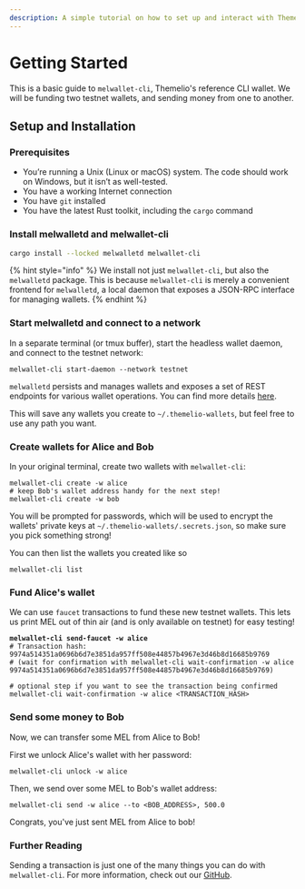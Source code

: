 ```yaml
---
description: A simple tutorial on how to set up and interact with Themelio wallets
---
```


# Getting Started

This is a basic guide to `melwallet-cli`, Themelio's reference CLI wallet. We will be funding two testnet wallets, and sending money from one to another.

## Setup and Installation

### Prerequisites

* You’re running a Unix (Linux or macOS) system. The code should work on Windows, but it isn’t as well-tested.
* You have a working Internet connection
* You have `git` installed
* You have the latest Rust toolkit, including the `cargo` command

### Install melwalletd and melwallet-cli

```bash
cargo install --locked melwalletd melwallet-cli
```

{% hint style="info" %}
We install not just `melwallet-cli`, but also the `melwalletd` package. This is because `melwallet-cli` is merely a convenient frontend for `melwalletd`, a local daemon that exposes a JSON-RPC interface for managing wallets.
{% endhint %}

### Start melwalletd and connect to a network <a href="#start-melwalletd" id="start-melwalletd"></a>

In a separate terminal (or tmux buffer), start the headless wallet daemon, and connect to the testnet network:

```shell
melwallet-cli start-daemon --network testnet
```

`melwalletd` persists and manages wallets and exposes a set of REST endpoints for various wallet operations. You can find more details [here](https://github.com/themeliolabs/melwalletd).&#x20;

This will save any wallets you create to `~/.themelio-wallets`, but feel free to use any path you want.

### Create wallets for Alice and Bob

In your original terminal, create two wallets with `melwallet-cli`:

```shell
melwallet-cli create -w alice
# keep Bob's wallet address handy for the next step!
melwallet-cli create -w bob
```

You will be prompted for passwords, which will be used to encrypt the wallets' private keys at `~/.themelio-wallets/.secrets.json`, so make sure you pick something strong!&#x20;

You can then list the wallets you created like so

```shell
melwallet-cli list
```

### Fund Alice's wallet <a href="#fund-wallet" id="fund-wallet"></a>

We can use `faucet` transactions to fund these new testnet wallets. This lets us print MEL out of thin air (and is only available on testnet) for easy testing!&#x20;

<pre class="language-shell"><code class="lang-shell"><strong>melwallet-cli send-faucet -w alice
</strong># Transaction hash:  9974a514351a0696b6d7e3851da957ff508e44857b4967e3d46b8d16685b9769
# (wait for confirmation with melwallet-cli wait-confirmation -w alice 9974a514351a0696b6d7e3851da957ff508e44857b4967e3d46b8d16685b9769)

# optional step if you want to see the transaction being confirmed
melwallet-cli wait-confirmation -w alice &#x3C;TRANSACTION_HASH>
</code></pre>

### Send some money to Bob <a href="#send-funds" id="send-funds"></a>

Now, we can transfer some MEL from Alice to Bob!

First we unlock Alice's wallet with her password:

```shell
melwallet-cli unlock -w alice
```

Then, we send over some MEL to Bob's wallet address:

```shell
melwallet-cli send -w alice --to <BOB_ADDRESS>, 500.0
```

Congrats, you've just sent MEL from Alice to bob!

### Further Reading

Sending a transaction is just one of the many things you can do with `melwallet-cli`. For more information, check out our [GitHub](https://github.com/themeliolabs/melwallet-client).
